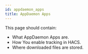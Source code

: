 ```yaml
---
id: appdaemon_apps
title: AppDaemon Apps
---
```


This page should contain:

- What AppDaemon Apps are.
- How You enable tracking in HACS.
- Where downloaded files are stored.